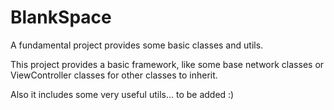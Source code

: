 # BlankSpace
A fundamental project provides some basic classes and utils.

This project provides a basic framework, like some base network classes or ViewController classes for other classes to inherit.

Also it includes some very useful utils... to be added :)


